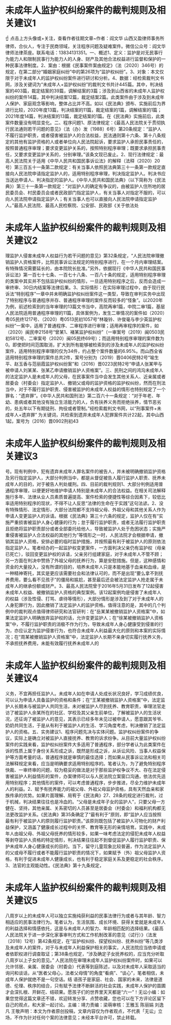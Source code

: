 # 未成年人监护权纠纷案件的裁判规则及相关建议1

☝ 点击上方头像或+关注，查看作者往期文章~作者：阎文华 山西又盈律师事务所律师，合伙人，专注于民商领域，关注程序问题及疑难案件。微信公众号：阎文华律师法律茶座。联系电话：13834131351。一、概述1、定义：监护是对无民事行为能力人和限制民事行为能力人的人身、财产及其他合法权益进行监督和保护的一种民事法律制度。2、案由：根据《民事案件案由规定》（法〔2020〕346号）的规定，在第二部分“婚姻家庭纠纷”中的第26项为“监护权纠纷”。3、对象：本文仅限于对于未成年人的监护权纠纷案件进行研讨和分析。4、数据：经检索裁判文书网，涉及关键词为“未成年人+监护权纠纷”的裁判文书共计445篇。其中，判决结案的403篇，裁定结案的39篇，调解结案的3篇；涉及到山西省的未成年人监护权纠纷的案件14篇，其中判决结案12篇，裁定结案2篇。此类案件由于涉及到未成年人保护、家庭观念等影响，整体占比并不高。如以《民法典》颁布、实施前后为界进行比较，2020年度13篇，判决结案的11篇，裁定结案的1篇，调解结案的1篇；2021年度14篇，判决结案的13篇，裁定结案的1篇。在《民法典》实施前后，此类案件数量没有明显变化。二、程序问题1、原法律规定：《最高人民法院关于贯彻执行民法通则若干问题的意见》（法（办）发〔1988〕6号）第20条规定：“监护人不履行监护职责，或者侵害被监护人的合法权益，民法通则第十六条、第十八条规定的其他有监护资格的人或者单位向人民法院起诉，要求监护人承担民事责任的，按照普通程序审理；要求变更监护关系的，按照特别程序审理；既要求承担民事责任，又要求变更监护关系的，分别审理。”该条文现已废止。2、现行法律规定：最高人民法院关于适用《中华人民共和国民事诉讼法》的解释（法释（2020）20号）第三百五十一条第二款规定：有关当事人依照民法典第三十一条第一款规定直接向人民法院申请指定监护人的，适用特别程序审理，判决指定监护人。判决书应当送达申请人、判决指定的监护人。《中华人民共和国民法典》（以下简称为《民法典》）第三十一条第一款规定：“对监护人的确定有争议的，由被监护人住所地的居民委员会、村民委员会或者民政部门指定监护人，有关当事人对指定不服的，可以向人民法院申请指定监护人；有关当事人也可以直接向人民法院申请指定监护人。”最高人民法院、最高人民检察院、公安部、民政部《关于依法处

# 未成年人监护权纠纷案件的裁判规则及相关建议2

理监护人侵害未成年人权益行为若干问题的意见》第32条规定，“人民法院审理撤销监护人资格案件，比照民事诉讼法规定的特别程序进行，在一个月内审理结案。有特殊情况需要延长的，由本院院长批准。”另外，依据现行《中华人民共和国民事诉讼法》第一百七十七条、一百七十八条、一百八十条的规定，适用特别程序审理的类案中其实并不包括监护权纠纷的情形，一旦适用特别程序之后，反而会造成一审终审、30日内结案等法律后果。3、实际情形：在实际审理过程中，由于现行民诉法“特别程序”一章中并未明确监护权纠纷案件这一类型，导致在审判实务中出现了特别程序与普通程序并存、普通程序审理的案件反而较多的“怪象”。以2020年为例，前述检索到的当年审理的13篇文书当中，高院再审1篇，中院二审1篇，基层人民法院适用普通程序审理的11篇，具体案例为，发生二审情况的案件如（2020）粤05民终1217号、（2020）粤0513民初1057号“林璇铃、许俊毫与李少英监护权纠纷”一案中，适用了普通程序、二审程序进行审理；适用再审程序的案件，如（2020）闽民申2158号“曾某1、褚某监护权纠纷”（一审案号（2019）闽0503民初5812号、二审案号（2020）闽05民终69号）；而适用特别程序审理的案件数为0。即使把时间范围取消，扩大到所有能够被检索到的涉及未成年人的监护权纠纷案件，适用特别程序审理的仅为34件，约占整个案件数量的6.95%。而山西全省适用特别程序审理的案件总共2件，案号分别为（2019）晋0406民特2号“喻生平、赵玉香与范丽霞监护权纠纷案”和（2016）晋0223民特2号“申请人张某甲与被申请人刘某某、张某乙申请撤销监护人资格案”。三、民刑之间的鸿沟未成年人的法定监护人是未成年人的父母，在民事案件当中会发生其他关系人、近亲属或者居委会（村委会）指定监护人、撤销父或母的监护资格的监护权纠纷，然而在刑法当中，对于不履行监护职责、侵害被监护的未成年人权益的情形也特别规定了一个罪名：“遗弃罪”。《中华人民共和国刑法》第二百六十一条规定：“对于年老、年幼、患病或者其他没有独立生活能力的人，负有扶养义务而拒绝扶养，情节恶劣的，处五年以下有期徒刑、拘役或者管制。”经检索裁判文书网，以“刑事案件+未成年人+遗弃罪” 为关键词，共检索到遗弃未成年人犯罪案件共计22起，其中山西1起，案号为（2016）晋0902刑初43

# 未成年人监护权纠纷案件的裁判规则及相关建议3

号。现有判例中，犯有遗弃未成年人罪名案件的被告人，并未被明确撤销监护资格及另行指定监护人，大部分判例当中，都是从督促被告人履行监护人职责、抚养未成年人的目的，对于被告人判处缓刑。四、目前的裁判规则1、大部分判例适用普通程序审理，以便更好地维护申请人特别是未成年人的合法权益。在相关司法解释施行多年、法律从业人员素质普遍提高、案件检索的便捷性等综合因素下，较低比率适用特别程序的现状，不得不让人反思“法律的生命在于实践”这句法谚。2、没有特殊情形、法定情形，大部分法院都不支持祖父母、外祖父母和其他关系人作为申请人变更监护人的诉请。根据《民法典》第三十六条的规定，监护人仅在有“实施严重损害被监护人身心健康的行为；怠于履行监护职责，或者无法履行监护职责且拒绝将监护职责部分或者全部委托给他人，导致被监护人处于危困状态；实施严重侵害被监护人合法权益的其他行为”等情形之一时，人民法院才会根据申请，撤销其监护人资格，安排必要的临时监护措施，并按照最有利于被监护人的原则依法指定监护人。笔者经办的一起监护权变更案件，一方面判决父亲仍有监护权（母亲已死亡），驳回变更监护权的诉请，父亲另行组建家庭，对于未成年人不管不顾；另一方面在判决中赞扬了外祖父母的抚养行为，算是安慰措施。但是，这种感情和资金的大量投入，没有所谓的目的，培养未成年人只是本能地基于血亲和血缘，是一种精神寄托，其实是更应该需要社会和法律认可的，而不是出现“要么拿不到抚养费用，要么看不见孩子”的僵局和尴尬，甚至最后还会被法定监护人抢走属于未成年人的继承份额或财产。3、最高人民法院曾于2016年5月31日发布了12起侵害未成年人权益、被撤销监护人资格的典型案例。该12起案例均是侵害了未成年人的权益（涉及性侵、打骂、虐待等情形），大部分情形是涉及到了对于未成年人的人身犯罪行为，因此撤销了法定监护人的监护资格。值得注意的是，其中的几个判例中的裁判观点值得律师研究和法官研判：在“岳某某被撤销监护人资格案”中，如果法定监护人明确放弃监护权的话，允许变更监护人；在“徐某被撤销监护人资格案”中，不履行监护职责的消极不作为行为，导致未成年人身心健康受到侵害的行为，亦应认定为监护侵害行为，也符合未成年人利益最大化的原则和本案的实际情况；在“周某被撤销监护人资格案”中，法定监护人长期不亲身切实履行抚养义务，不承担抚养费用，未能有效履行抚养未成年人的

# 未成年人监护权纠纷案件的裁判规则及相关建议4

义务，不宜再担任监护人。未成年人如在申请人处成长状况良好，学习成绩优良，可以认为申请人具备监护的资格和条件；在“王某被撤销监护人资格案”中，法定监护人长期未与被监护人共同生活，未对被监护人尽到抚养、教育职责，审理法官走访了被监护人余某所在的社区、学校及其父亲生前单位，了解被监护人的生活状况，还征询了被监护人的意见，其表示已经多年未见过被申请人，愿意跟其爷爷、奶奶共同生活，于是从有利于被监护人的生活、学习角度考虑，判决撤销了法定监护人的资格。五、实务建议1、程序问题先决与实体问题。监护权纠纷案件的争议，实际上是确立对被监护人直接抚养、教育的诉求纷争。从目前大量监护权纠纷案件的实践来看，监护权纠纷案件大多适用了普通程序，部分学者认为此类案件在诉的性质上属于身份关系形成之诉，既然是形成之诉，从诉讼风险、当事人权益保护等方面考量的话，普通程序就是审慎的最佳选择；而如果从民事诉讼法和相关司法解释规定来看，应当是明确要求适用特别程序的。笔者认为，为了避免特别程序快裁、一审终审的问题，较为稳妥的做法是对于那些监护权争议不大、存在法定侵害被监护人利益情形的案件，办案律师可以与人民法院立案窗口沟通，依法优先适用特别程序；其他情形的案件，可以考虑普通程序，步步推进，尽全力维护未成年人的利益。2、赋予有抚养能力的祖父母、外祖父母监护资格，具有天然血亲和家族传承的优势。如果片面理解、局宥于《民法典》27、28条的规定进行裁判，过于机械，判决结果往往也是冷血的。“父母是未成年子女的监护人”，只要父母一方健在、坚持，其他亲属、关系密切的人员甚至是居委会（村委会）和福利机构都无法更改监护关系。《民法典》第35条确定了“最有利于”原则，即“监护人应当按照最有利于被监护人的原则履行监护职责。”该原则既包括了被监护人可物化的财产利益保护，又涵盖了健康成长过程中的关怀、教育等无形的亲情培育。实践中，未成年人由祖父母、外祖父母抚养的情形较多，如果一味考虑法定的侵犯未成年人权益等剥夺监护人资格的特定情形，判决结果往往起不到督促监护人履行监护职责、保护未成年人身心健康成长的目的。当下，留守儿童现象比较普遍，作为法定监护人的父或母不履行或者不能履行监护职责的情况下，如果赋予（外）祖父母监护人资格，有利于促进未成年人健康成长，也有利于稳定家庭关系及更稳定的社会秩序。 3、法官的主观能动性。《民法典》第十九条规定，

# 未成年人监护权纠纷案件的裁判规则及相关建议5

八周岁以上的未成年人可以独立实施纯获利益的民事法律行为或者与其年龄、智力相适应的民事法律行为。笔者认为，生活氛围、成长环境、获得关爱就是未成年人的利益选择和情感依托，这是与未成年人的智力、年龄相匹配的选择结果。《最高人民法院关于进一步深化家事审判方式和工作机制改革的意见（试行）》（法发〔2018〕12号）第42条规定，在“监护权纠纷、探望权纠纷、抚养纠纷”等几类涉及未成年人的案件，对于与未成年人利益保护相关的事实，人民法院应当依申请或者依职权进行调查取证；第38条也规定，“涉及确定子女抚养权的，应当充分听取八周岁以上子女的意见。” 人民法院在审理未成年人监护权纠纷案件时，如果可以允许邻居、亲属、居委会（村委会）代表等到庭陈述，以及对未成年人采取适当的询问和谈话，从“医者父母心，法者父母情”的角度“看病”、“谈心”，笔者相信，未成年人保护就绝不是一句空话。结 语孩子是家庭、社会、国家的未来，法律是道德、伦理、秩序的结合，只有赋予法律不断鲜活的社会实践，未成年人保护的苗圃才会深扎根、开鲜花、结硕果。愿孩子们的世界里天天都是“六一”！无讼小编：如果您觉得这篇文章还不错，欢迎转发分享、点赞收藏，您也可以在下方评论区留下自己的观点，和大家一起讨论。主编：靖力责编：梁萌审核：王雅玉 陈丽娟 刘逸凡 王敬声明：本文为作者原创投稿，文章内容仅为作者观点，不代表「无讼」立场，不作为针对任何个案的法律意见；未经本平台许可，禁止转载。

